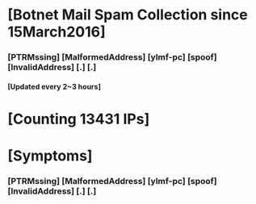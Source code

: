 # [Botnet Mail Spam Collection since 15March2016]
### [PTRMssing] [MalformedAddress] [ylmf-pc] [spoof] [InvalidAddress] [.] [.]
#### [Updated every 2~3 hours]

# [Counting 13431 IPs]

# [Symptoms] 
###   [PTRMssing] [MalformedAddress] [ylmf-pc] [spoof] [InvalidAddress] [.] [.]
